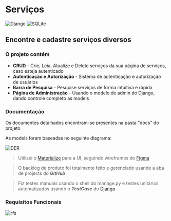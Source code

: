 # Serviços

![Django](https://img.shields.io/badge/django-%23092E20.svg?style=for-the-badge&logo=django&logoColor=white)
![SQLite](https://img.shields.io/badge/sqlite-%2307405e.svg?style=for-the-badge&logo=sqlite&logoColor=white)


## Encontre e cadastre serviços diversos

### O projeto contém

* **CRUD** - Crie, Leia, Atualize e Delete serviços da sua página de serviços, caso esteja autenticado
* **Autenticação e Autorização** - Sistema de autenticação e autorização de usuários
* **Barra de Pesquisa** - Pesquise serviços de forma intuitiva e rápida
* **Página de Administração** - Usando o modelo de admin do Django, dando controle completo as models

### Documentação

Os documentos detalhados encontram-se presentes na pasta "docs" do projeto

As models foram baseadas no seguinte diagrama:

![DER](https://user-images.githubusercontent.com/62622905/222154519-ebc311fb-3f15-4450-acae-5af2f3e82600.png)

> Utilizei o [Materialize](https://materializecss.com/) para a UI, seguindo wireframes do [Figma](https://www.figma.com/)

> O backlog de produto foi totalmente feito e gerenciado usando a aba de projects do ***GitHub***

> Fiz testes manuais usando o shell do manage.py e testes unitários automatizados usando o ***TestCase*** do [Django](https://www.djangoproject.com/)

### Requisitos Funcionais

![rfs](https://user-images.githubusercontent.com/62622905/222155990-ccb5f7d8-02bb-4fdb-9722-353fb8a5fbc6.PNG)
